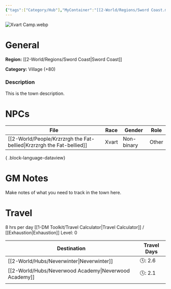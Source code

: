 ```yaml
---
{"tags":["Category/Hub"],"MyContainer":"[[2-World/Regions/Sword Coast.md|Sword Coast]]","MyCategory":"Village +80","obsidianUIMode":"preview","image":"Xvart Camp.webp","dg-publish":true,"dg-path":"World/Hubs/Xvart Village.md","permalink":"/world/hubs/xvart-village/","dgPassFrontmatter":true,"updated":"2025-09-29T16:02:56.000+01:00"}
---
```



![Xvart Camp.webp](/img/user/z_Assets/Maps/Xvart%20Camp.webp)
# General

**Region:** [[2-World/Regions/Sword Coast\|Sword Coast]]

**Category:** Village (+80)

### Description
This is the town description. 

# NPCs


| File                                                                     | Race  | Gender     | Role  |
| ------------------------------------------------------------------------ | ----- | ---------- | ----- |
| [[2-World/People/Krzrzrgh the Fat-bellied\|Krzrzrgh the Fat-bellied]] | Xvart | Non-binary | Other |

{ .block-language-dataview}

# GM Notes

Make notes of what you need to track in the town here. 

# Travel



8 hrs per day
[[1-DM Toolkit/Travel Calculator\|Travel Calculator]]  / [[Exhaustion\|Exhaustion]] Level: 0

| Destination           | Travel Days |
| --------------------- | ----------- |
| [[2-World/Hubs/Neverwinter\|Neverwinter]]       | 🕓: 2.6     |
| [[2-World/Hubs/Neverwood Academy\|Neverwood Academy]] | 🕓: 2.1     |
|                       |             |
